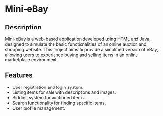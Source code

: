 # Mini-eBay

## Description

Mini-eBay is a web-based application developed using HTML and Java, designed to simulate the basic functionalities of an online auction and shopping website. This project aims to provide a simplified version of eBay, allowing users to experience buying and selling items in an online marketplace environment.

## Features

- User registration and login system.
- Listing items for sale with descriptions and images.
- Bidding system for auctioned items.
- Search functionality for finding specific items.
- User profile management.
